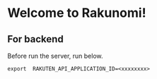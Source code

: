 # Welcome to Rakunomi!

## For backend
Before run the server, run below.
```
export  RAKUTEN_API_APPLICATION_ID=<xxxxxxxx>
```
